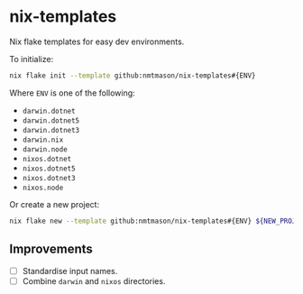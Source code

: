 # nix-templates

Nix flake templates for easy dev environments.

To initialize:

```bash
nix flake init --template github:nmtmason/nix-templates#{ENV}
```

Where `ENV` is one of the following:

- `darwin.dotnet`
- `darwin.dotnet5`
- `darwin.dotnet3`
- `darwin.nix`
- `darwin.node`
- `nixos.dotnet`
- `nixos.dotnet5`
- `nixos.dotnet3`
- `nixos.node`

Or create a new project:

```bash
nix flake new --template github:nmtmason/nix-templates#{ENV} ${NEW_PROJECT_DIRECTORY}
```

## Improvements

- [ ] Standardise input names.
- [ ] Combine `darwin` and `nixos` directories.
